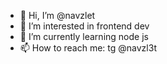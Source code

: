 - 👋 Hi, I’m @navzlet
- 👀 I’m interested in frontend dev 
- 🌱 I’m currently learning node js
- 📫 How to reach me: tg @navzl3t

